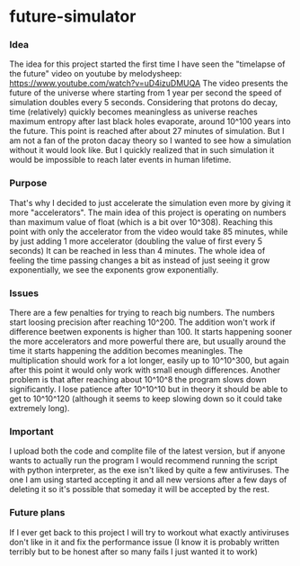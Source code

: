 # future-simulator
### Idea
The idea for this project started the first time I have seen the "timelapse of the future" video on youtube by melodysheep: https://www.youtube.com/watch?v=uD4izuDMUQA
The video presents the future of the universe where starting from 1 year per second the speed of simulation doubles every 5 seconds.
Considering that protons do decay, time (relatively) quickly becomes meaningless as universe reaches maximum entropy after last black holes evaporate,
around 10^100 years into the future.
This point is reached after about 27 minutes of simulation.
But I am not a fan of the proton dacay theory so I wanted to see how a simulation without it would look like.
But I quickly realized that in such simulation it would be impossible to reach later events in human lifetime.

### Purpose
That's why I decided to just accelerate the simulation even more by giving it more "accelerators".
The main idea of this project is operating on numbers than maximum value of float (which is a bit over 10^308).
Reaching this point with only the accelerator from the video would take 85 minutes, while by just adding 1 more accelerator (doubling the value of first every 5 seconds)
It can be reached in less than 4 minutes.
The whole idea of feeling the time passing changes a bit as instead of just seeing it grow exponentially, we see the exponents grow exponentially.

### Issues
There are a few penalties for trying to reach big numbers.
The numbers start loosing precision after reaching 10^200.
The addition won't work if difference beetwen exponents is higher than 100. It starts happening sooner the more accelerators and more powerful there are,
but usually around the time it starts happening the addition becomes meaningles.
The multiplication should work for a lot longer, easily up to 10^10^300, but again after this point it would only work with small enough differences.
Another problem is that after reaching about 10^10^8 the program slows down significantly.
I lose patience after 10^10^10 but in theory it should be able to get to 10^10^120 (although it seems to keep slowing down so it could take extremely long).

### Important
I upload both the code and complite file of the latest version, but if anyone wants to actually run the program I would recommend running the script with python interpreter,
as the exe isn't liked by quite a few antiviruses.
The one I am using started accepting it and all new versions after a few days of deleting it so it's possible that someday it will be accepted by the rest.

### Future plans
If I ever get back to this project I will try to workout what exactly antiviruses don't like in it and fix the performance issue 
(I know it is probably written terribly but to be honest after so many fails I just wanted it to work)

